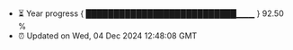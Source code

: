 - ⏳ Year progress { ███████████████████████████▁▁▁ } 92.50 %
- ⏰ Updated on Wed, 04 Dec 2024 12:48:08 GMT

